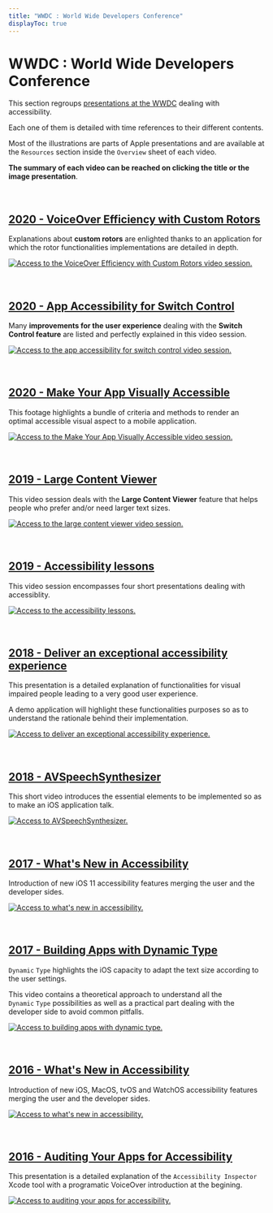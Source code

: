 ```yaml
---
title: "WWDC : World Wide Developers Conference"
displayToc: true
---
```


# WWDC : World Wide Developers Conference

This section regroups [presentations at the WWDC](https://developer.apple.com/videos/) dealing with accessibility.

Each one of them is detailed with time references to their different contents.

Most of the illustrations are parts of Apple presentations and are available at the `Resources` section inside the `Overview` sheet of each video.

**The summary of each video can be reached on clicking the title or the image presentation**.
<br><br><br>

## [2020 - VoiceOver Efficiency with Custom Rotors](2020/116/)
Explanations about **custom rotors** are enlighted thanks to an application for which the rotor functionalities implementations are detailed in depth.
<a href="2020/116/">
    
![Access to the VoiceOver Efficiency with Custom Rotors video session.](../../images/iOSdev/wwdc20-116.png)
</br></br></br>

## [2020 - App Accessibility for Switch Control](2020/019/)
Many **improvements for the user experience** dealing with the **Switch Control feature** are listed and perfectly explained in this video session.
<a href="2020/019/">
    
![Access to the app accessibility for switch control video session.](../../images/iOSdev/wwdc20-019.png)
</br></br></br>

## [2020 - Make Your App Visually Accessible](2020/020/)
This footage highlights a bundle of criteria and methods to render an optimal accessible visual aspect to a mobile application.
<a href="2020/020/">
    
![Access to the Make Your App Visually Accessible video session.](../../images/iOSdev/wwdc20-020.png)
</br></br></br>

## [2019 - Large Content Viewer](2019/261/)
This video session deals with the **Large Content Viewer** feature that helps people who prefer and/or need larger text sizes.
<a href="2019/261/">
    
![Access to the large content viewer video session.](../../images/iOSdev/wwdc19-261.png)
<br><br><br>

## [2019 - Accessibility lessons](2019/)
This video session encompasses four short presentations dealing with accessiblity.
<a href="2019/">
    
![Access to the accessibility lessons.](../../images/iOSdev/wwdc19-000.png)
<br><br><br>

## [2018 - Deliver an exceptional accessibility experience](2018/230/)
This presentation is a detailed explanation of functionalities for visual impaired people leading to a very good user experience.

A demo application will highlight these functionalities purposes so as to understand the rationale behind their implementation.
<a href="2018/230/">
    
![Access to deliver an exceptional accessibility experience.](../../images/iOSdev/wwdc18-230.png)
<br><br><br>
    
## [2018 - AVSpeechSynthesizer](2018/236/)
This short video introduces the essential elements to be implemented so as to make an iOS application talk.
<a href="2018/236/">
    
![Access to AVSpeechSynthesizer.](../../images/iOSdev/wwdc18-236.png)
<br><br><br>

## [2017 - What's New in Accessibility](2017/215/)
Introduction of new iOS 11 accessibility features merging the user and the developer sides.
<a href="2017/215/">
    
![Access to what's new in accessibility.](../../images/iOSdev/wwdc17-215.png)
<br><br><br>

## [2017 - Building Apps with Dynamic Type](2017/245/)
`Dynamic`&nbsp;`Type` highlights the iOS capacity to adapt the text size according to the user settings.

This video contains a theoretical approach to understand all the `Dynamic`&nbsp;`Type` possibilities as well as a practical part dealing with the developer side to avoid common pitfalls.
<a href="2017/245/">
    
![Access to building apps with dynamic type.](../../images/iOSdev/wwdc17-245.png)
<br><br><br>

## [2016 - What's New in Accessibility](2016/202/)
Introduction of new iOS, MacOS, tvOS and WatchOS accessibility features merging the user and the developer sides.
<a href="2016/202/">
    
![Access to what's new in accessibility.](../../images/iOSdev/wwdc16-202.png)
<br><br><br>
    
## [2016 - Auditing Your Apps for Accessibility](2016/407)
This presentation is a detailed explanation of the `Accessibility Inspector` Xcode tool with a programatic VoiceOver introduction at the begining.
<a href="2016/407/">
    
![Access to auditing your apps for accessibility.](../../images/iOSdev/wwdc16-407.png)
